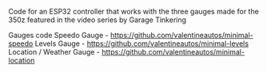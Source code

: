 Code for an ESP32 controller that works with the three gauges made for the 350z featured in the video series by Garage Tinkering

Gauges code
Speedo Gauge - https://github.com/valentineautos/minimal-speedo
Levels Gauge - https://github.com/valentineautos/minimal-levels
Location / Weather Gauge - https://github.com/valentineautos/minimal-location
